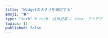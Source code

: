 ```yaml
---
title: "Widgetの大きさを設定する"
emoji: "🐕"
type: "tech" # tech: 技術記事 / idea: アイデア
topics: []
published: false
---
```


